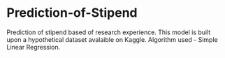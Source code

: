 # Prediction-of-Stipend
Prediction of stipend based of research experience. This model is built upon a hypothetical dataset avalaible on Kaggle. Algorithm used - Simple Linear Regression.
